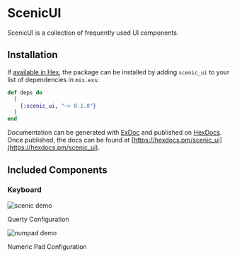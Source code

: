 # ScenicUI

ScenicUI is a collection of frequently used UI components.

## Installation

If [available in Hex](https://hex.pm/docs/publish), the package can be installed
by adding `scenic_ui` to your list of dependencies in `mix.exs`:

```elixir
def deps do
  [
    {:scenic_ui, "~> 0.1.0"}
  ]
end
```

Documentation can be generated with [ExDoc](https://github.com/elixir-lang/ex_doc)
and published on [HexDocs](https://hexdocs.pm). Once published, the docs can
be found at [https://hexdocs.pm/scenic_ui](https://hexdocs.pm/scenic_ui).

## Included Components

### Keyboard

![scenic demo](https://user-images.githubusercontent.com/322706/45850236-f69b0300-bcfa-11e8-9e69-5aa3001e474c.gif)

Querty Configuration

![numpad demo](https://user-images.githubusercontent.com/322706/45850942-ec2e3880-bcfd-11e8-816f-dc48d6378119.gif)

Numeric Pad Configuration
